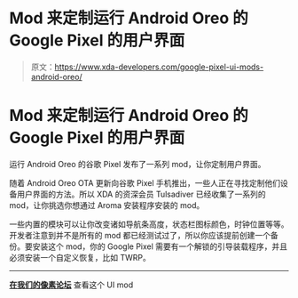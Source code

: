 # Mod 来定制运行 Android Oreo 的 Google Pixel 的用户界面

> 原文：<https://www.xda-developers.com/google-pixel-ui-mods-android-oreo/>

# Mod 来定制运行 Android Oreo 的 Google Pixel 的用户界面

运行 Android Oreo 的谷歌 Pixel 发布了一系列 mod，让你定制用户界面。

随着 Android Oreo OTA 更新向谷歌 Pixel 手机推出，一些人正在寻找定制他们设备用户界面的方法。所以 XDA 的资深会员 Tulsadiver 已经收集了一系列的 mod，让你挑选你想通过 Aroma 安装程序安装的 mod。

一些内置的模块可以让你改变诸如导航条高度，状态栏图标颜色，时钟位置等等。开发者注意到并不是所有的 mod 都已经测试过了，所以你应该提前创建一个备份。要安装这个 mod，你的 Google Pixel 需要有一个解锁的引导装载程序，并且必须安装一个自定义恢复，比如 TWRP。

* * *

[**在我们的像素论坛**](https://forum.xda-developers.com/pixel/themes/mods-pixel-oreo-aroma-installer-t3665369) 查看这个 UI mod